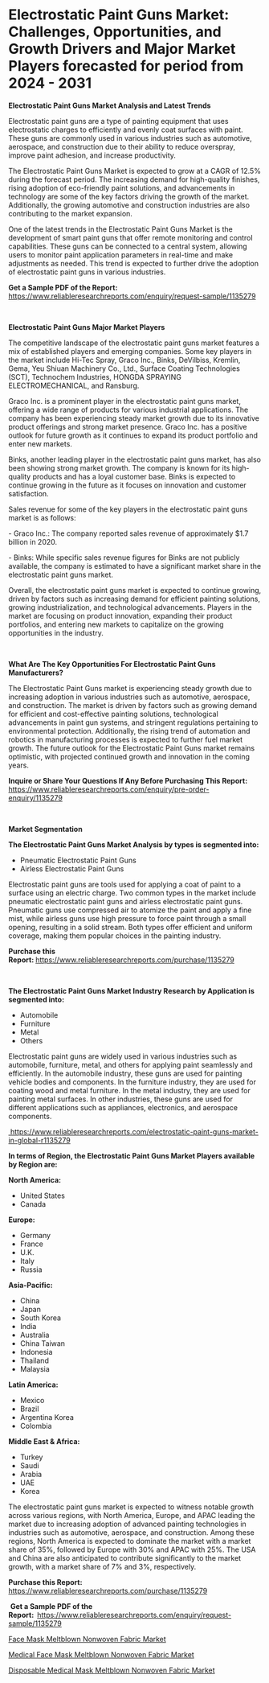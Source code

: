 <p><h1>Electrostatic Paint Guns Market: Challenges, Opportunities, and Growth Drivers and Major Market Players forecasted for period from 2024 - 2031</h1></p><p><strong>Electrostatic Paint Guns Market Analysis and Latest Trends</strong></p>
<p><p>Electrostatic paint guns are a type of painting equipment that uses electrostatic charges to efficiently and evenly coat surfaces with paint. These guns are commonly used in various industries such as automotive, aerospace, and construction due to their ability to reduce overspray, improve paint adhesion, and increase productivity.</p><p>The Electrostatic Paint Guns Market is expected to grow at a CAGR of 12.5% during the forecast period. The increasing demand for high-quality finishes, rising adoption of eco-friendly paint solutions, and advancements in technology are some of the key factors driving the growth of the market. Additionally, the growing automotive and construction industries are also contributing to the market expansion.</p><p>One of the latest trends in the Electrostatic Paint Guns Market is the development of smart paint guns that offer remote monitoring and control capabilities. These guns can be connected to a central system, allowing users to monitor paint application parameters in real-time and make adjustments as needed. This trend is expected to further drive the adoption of electrostatic paint guns in various industries.</p></p>
<p><strong>Get a Sample PDF of the Report:&nbsp;</strong> <a href="https://www.reliableresearchreports.com/enquiry/request-sample/1135279">https://www.reliableresearchreports.com/enquiry/request-sample/1135279</a></p>
<p>&nbsp;</p>
<p><strong>Electrostatic Paint Guns Major Market Players</strong></p>
<p><p>The competitive landscape of the electrostatic paint guns market features a mix of established players and emerging companies. Some key players in the market include Hi-Tec Spray, Graco Inc., Binks, DeVilbiss, Kremlin, Gema, Yeu Shiuan Machinery Co., Ltd., Surface Coating Technologies (SCT), Technochem Industries, HONGDA SPRAYING ELECTROMECHANICAL, and Ransburg.</p><p>Graco Inc. is a prominent player in the electrostatic paint guns market, offering a wide range of products for various industrial applications. The company has been experiencing steady market growth due to its innovative product offerings and strong market presence. Graco Inc. has a positive outlook for future growth as it continues to expand its product portfolio and enter new markets.</p><p>Binks, another leading player in the electrostatic paint guns market, has also been showing strong market growth. The company is known for its high-quality products and has a loyal customer base. Binks is expected to continue growing in the future as it focuses on innovation and customer satisfaction.</p><p>Sales revenue for some of the key players in the electrostatic paint guns market is as follows:</p><p>- Graco Inc.: The company reported sales revenue of approximately $1.7 billion in 2020.</p><p>- Binks: While specific sales revenue figures for Binks are not publicly available, the company is estimated to have a significant market share in the electrostatic paint guns market.</p><p>Overall, the electrostatic paint guns market is expected to continue growing, driven by factors such as increasing demand for efficient painting solutions, growing industrialization, and technological advancements. Players in the market are focusing on product innovation, expanding their product portfolios, and entering new markets to capitalize on the growing opportunities in the industry.</p></p>
<p>&nbsp;</p>
<p><strong>What Are The Key Opportunities For Electrostatic Paint Guns Manufacturers?</strong></p>
<p><p>The Electrostatic Paint Guns market is experiencing steady growth due to increasing adoption in various industries such as automotive, aerospace, and construction. The market is driven by factors such as growing demand for efficient and cost-effective painting solutions, technological advancements in paint gun systems, and stringent regulations pertaining to environmental protection. Additionally, the rising trend of automation and robotics in manufacturing processes is expected to further fuel market growth. The future outlook for the Electrostatic Paint Guns market remains optimistic, with projected continued growth and innovation in the coming years.</p></p>
<p><strong>Inquire or Share Your Questions If Any Before Purchasing This Report:</strong> <a href="https://www.reliableresearchreports.com/enquiry/pre-order-enquiry/1135279">https://www.reliableresearchreports.com/enquiry/pre-order-enquiry/1135279</a></p>
<p>&nbsp;</p>
<p><strong>Market Segmentation</strong></p>
<p><strong>The Electrostatic Paint Guns Market Analysis by types is segmented into:</strong></p>
<p><ul><li>Pneumatic Electrostatic Paint Guns</li><li>Airless Electrostatic Paint Guns</li></ul></p>
<p><p>Electrostatic paint guns are tools used for applying a coat of paint to a surface using an electric charge. Two common types in the market include pneumatic electrostatic paint guns and airless electrostatic paint guns. Pneumatic guns use compressed air to atomize the paint and apply a fine mist, while airless guns use high pressure to force paint through a small opening, resulting in a solid stream. Both types offer efficient and uniform coverage, making them popular choices in the painting industry.</p></p>
<p><strong>Purchase this Report:&nbsp;</strong><a href="https://www.reliableresearchreports.com/purchase/1135279">https://www.reliableresearchreports.com/purchase/1135279</a></p>
<p>&nbsp;</p>
<p><strong>The Electrostatic Paint Guns Market Industry Research by Application is segmented into:</strong></p>
<p><ul><li>Automobile</li><li>Furniture</li><li>Metal</li><li>Others</li></ul></p>
<p><p>Electrostatic paint guns are widely used in various industries such as automobile, furniture, metal, and others for applying paint seamlessly and efficiently. In the automobile industry, these guns are used for painting vehicle bodies and components. In the furniture industry, they are used for coating wood and metal furniture. In the metal industry, they are used for painting metal surfaces. In other industries, these guns are used for different applications such as appliances, electronics, and aerospace components.</p></p>
<p><a href="https://www.reliableresearchreports.com/electrostatic-paint-guns-market-in-global-r1135279">&nbsp;https://www.reliableresearchreports.com/electrostatic-paint-guns-market-in-global-r1135279</a></p>
<p><strong>In terms of Region, the Electrostatic Paint Guns Market Players available by Region are:</strong></p>
<p>
    <p> <strong> North America: </strong>
        <ul>
            <li>United States</li>
            <li>Canada</li>
        </ul>
        </p> 
    <p> <strong> Europe: </strong>
        <ul>
            <li>Germany</li>
            <li>France</li>
            <li>U.K.</li>
            <li>Italy</li>
            <li>Russia</li>
        </ul>
        </p> 
    <p> <strong> Asia-Pacific: </strong>
        <ul>
            <li>China</li>
            <li>Japan</li>
            <li>South Korea</li>
            <li>India</li>
            <li>Australia</li>
            <li>China Taiwan</li>
            <li>Indonesia</li>
            <li>Thailand</li>
            <li>Malaysia</li>
        </ul>
        </p> 
    <p> <strong> Latin America: </strong>
        <ul>
            <li>Mexico</li>
            <li>Brazil</li>
            <li>Argentina Korea</li>
            <li>Colombia</li>
        </ul>
        </p> 
    <p> <strong> Middle East & Africa: </strong>
        <ul>
            <li>Turkey</li>
            <li>Saudi</li>
            <li>Arabia</li>
            <li>UAE</li>
            <li>Korea</li>
        </ul>
    </p>
    </p>
<p><p>The electrostatic paint guns market is expected to witness notable growth across various regions, with North America, Europe, and APAC leading the market due to increasing adoption of advanced painting technologies in industries such as automotive, aerospace, and construction. Among these regions, North America is expected to dominate the market with a market share of 35%, followed by Europe with 30% and APAC with 25%. The USA and China are also anticipated to contribute significantly to the market growth, with a market share of 7% and 3%, respectively.</p></p>
<p><strong>Purchase this Report: </strong><a href="https://www.reliableresearchreports.com/purchase/1135279">https://www.reliableresearchreports.com/purchase/1135279</a></p>
<p>&nbsp;<strong>Get a Sample PDF of the Report:&nbsp;&nbsp;</strong><a href="https://www.reliableresearchreports.com/enquiry/request-sample/1135279">https://www.reliableresearchreports.com/enquiry/request-sample/1135279</a></p>
<p><strong></strong></p>
<p><p><a href="https://www.linkedin.com/pulse/face-mask-meltblown-nonwoven-fabric-market-size-reveals-w7oue?trackingId=i24S7isWunhxqZlUAxzQ3g%3D%3D">Face Mask Meltblown Nonwoven Fabric Market</a></p><p><a href="https://www.linkedin.com/pulse/medical-face-mask-meltblown-nonwoven-fabric-market-share-cqvoe?trackingId=avYZ7TyopP5IeB7CF%2Bz2hA%3D%3D">Medical Face Mask Meltblown Nonwoven Fabric Market</a></p><p><a href="https://www.linkedin.com/pulse/disposable-medical-mask-meltblown-nonwoven-fabric-market-key-successful-nwjme?trackingId=Jq90vruCryUtrb1YBApZgw%3D%3D">Disposable Medical Mask Meltblown Nonwoven Fabric Market</a></p></p>